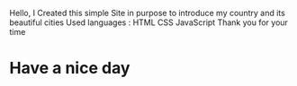   
Hello,
I Created this simple Site in purpose to introduce my country and its beautiful cities 
Used languages : 
HTML 
CSS
JavaScript
Thank you for your time



<h1>Have a nice day </h1>



